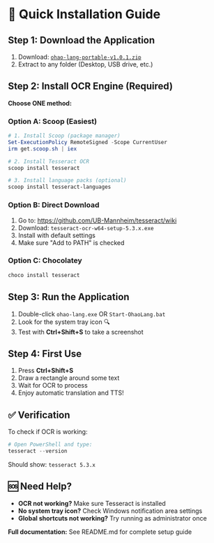 # 🚀 Quick Installation Guide

## Step 1: Download the Application
1. Download: [`ohao-lang-portable-v1.0.1.zip`](https://github.com/Qervas/ohao-lang/releases)
2. Extract to any folder (Desktop, USB drive, etc.)

## Step 2: Install OCR Engine (Required)
**Choose ONE method:**

### Option A: Scoop (Easiest)
```powershell
# 1. Install Scoop (package manager)
Set-ExecutionPolicy RemoteSigned -Scope CurrentUser
irm get.scoop.sh | iex

# 2. Install Tesseract OCR
scoop install tesseract

# 3. Install language packs (optional)
scoop install tesseract-languages
```

### Option B: Direct Download
1. Go to: https://github.com/UB-Mannheim/tesseract/wiki
2. Download: `tesseract-ocr-w64-setup-5.3.x.exe`
3. Install with default settings
4. Make sure "Add to PATH" is checked

### Option C: Chocolatey
```powershell
choco install tesseract
```

## Step 3: Run the Application
1. Double-click `ohao-lang.exe` OR `Start-OhaoLang.bat`
2. Look for the system tray icon 🔍
3. Test with **Ctrl+Shift+S** to take a screenshot

## Step 4: First Use
1. Press **Ctrl+Shift+S**
2. Draw a rectangle around some text
3. Wait for OCR to process
4. Enjoy automatic translation and TTS!

## ✅ Verification
To check if OCR is working:
```powershell
# Open PowerShell and type:
tesseract --version
```
Should show: `tesseract 5.3.x`

## 🆘 Need Help?
- **OCR not working?** Make sure Tesseract is installed
- **No system tray icon?** Check Windows notification area settings  
- **Global shortcuts not working?** Try running as administrator once

**Full documentation:** See README.md for complete setup guide